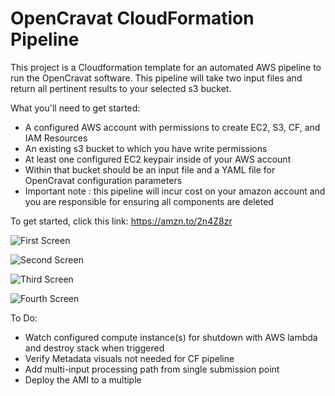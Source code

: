 # OpenCravat CloudFormation Pipeline
This project is a Cloudformation template for an automated AWS pipeline to run the OpenCravat software. This pipeline will take two input files and return all pertinent results to your selected s3 bucket.

What you'll need to get started:
- A configured AWS account with permissions to create EC2, S3, CF, and IAM Resources
- An existing s3 bucket to which you have write permissions
- At least one configured EC2 keypair inside of your AWS account
- Within that bucket should be an input file and a YAML file for OpenCravat configuration parameters
- Important note : this pipeline will incur cost on your amazon account and you are responsible for ensuring all components are deleted

To get started, click this link: https://amzn.to/2n4Z8zr

![First Screen](https://github.com/hynesgra/OC-cloudform/blob/master/images/First-Screen.png)

![Second Screen](https://github.com/hynesgra/OC-cloudform/blob/master/images/SecondScreen.png)

![Third Screen](https://github.com/hynesgra/OC-cloudform/blob/master/images/ThirdScreen.png)

![Fourth Screen](https://github.com/hynesgra/OC-cloudform/blob/master/images/FourthScreen.png)

To Do:
- Watch configured compute instance(s) for shutdown with AWS lambda and destroy stack when triggered
- Verify Metadata visuals not needed for CF pipeline
- Add multi-input processing path from single submission point
- Deploy the AMI to a multiple 